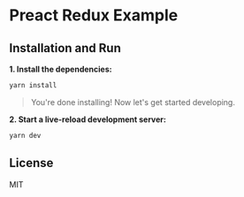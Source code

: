 # Preact Redux Example

## Installation and Run

**1. Install the dependencies:**

```sh
yarn install
```

> You're done installing! Now let's get started developing.

**2. Start a live-reload development server:**

```sh
yarn dev
```

## License

MIT


[Preact]: https://github.com/developit/preact
[Preact CLI]: https://github.com/developit/preact-cli
